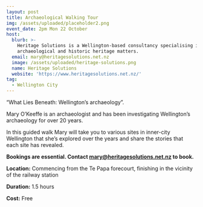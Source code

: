 ```yaml
---
layout: post
title: Archaeological Walking Tour
img: /assets/uploaded/placeholder2.png
event_date: 2pm Mon 22 October
host:
  blurb: >-
    Heritage Solutions is a Wellington-based consultancy specialising in
    archaeological and historic heritage matters.
  email: mary@heritagesolutions.net.nz
  image: /assets/uploaded/heritage-solutions.png
  name: Heritage Solutions
  website: 'https://www.heritagesolutions.net.nz/'
tag:
  - Wellington City
---
```

“What Lies Beneath: Wellington’s archaeology”.

Mary O’Keeffe is an archaeologist and has been investigating Wellington’s archaeology for over 20 years.

In this guided walk Mary will take you to various sites in inner-city Wellington that she’s explored over the years and share the stories that each site has revealed.

**Bookings are essential. Contact mary@heritagesolutions.net.nz to book.**

**Location:** Commencing from the Te Papa forecourt, finishing in the vicinity of the railway station

**Duration:** 1.5 hours

**Cost:** Free
